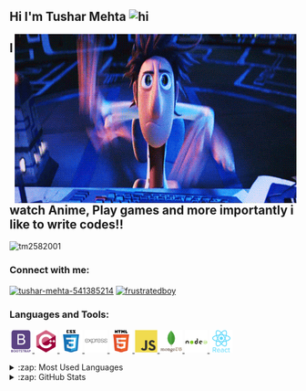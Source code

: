 ## Hi I'm Tushar Mehta <img src="https://user-images.githubusercontent.com/1303154/88677602-1635ba80-d120-11ea-84d8-d263ba5fc3c0.gif" width="28px" alt="hi">

<!-- <h3 align="center">A passionate frontend developer from India</h3> -->
<img align="right" alt="GIF" src="https://github.com/tm2582001/tm2582001/blob/main/giphy%20(1).gif?raw=true"/>


## I watch Anime, Play games and more importantly i like to write codes!!

<p align="left"> <img src="https://komarev.com/ghpvc/?username=tm2582001&label=Profile%20views&color=0e75b6&style=flat" alt="tm2582001" /> </p>

<h3 align="left">Connect with me:</h3>
<p align="left">
<a href="https://linkedin.com/in/tushar-mehta-541385214" target="blank"><img align="center" src="https://raw.githubusercontent.com/rahuldkjain/github-profile-readme-generator/master/src/images/icons/Social/linked-in-alt.svg" alt="tushar-mehta-541385214" height="30" width="40" /></a>
<a href="https://www.youtube.com/c/frustratedboy" target="blank"><img align="center" src="https://raw.githubusercontent.com/rahuldkjain/github-profile-readme-generator/master/src/images/icons/Social/youtube.svg" alt="frustratedboy" height="30" width="40" /></a>
</p>

<h3 align="left">Languages and Tools:</h3>
<p align="left"> <a href="https://getbootstrap.com" target="_blank"> <img src="https://raw.githubusercontent.com/devicons/devicon/master/icons/bootstrap/bootstrap-plain-wordmark.svg" alt="bootstrap" width="40" height="40"/> </a> <a href="https://www.w3schools.com/cpp/" target="_blank"> <img src="https://raw.githubusercontent.com/devicons/devicon/master/icons/cplusplus/cplusplus-original.svg" alt="cplusplus" width="40" height="40"/> </a> <a href="https://www.w3schools.com/css/" target="_blank"> <img src="https://raw.githubusercontent.com/devicons/devicon/master/icons/css3/css3-original-wordmark.svg" alt="css3" width="40" height="40"/> </a> <a href="https://expressjs.com" target="_blank"> <img src="https://raw.githubusercontent.com/devicons/devicon/master/icons/express/express-original-wordmark.svg" alt="express" width="40" height="40"/> </a> <a href="https://www.w3.org/html/" target="_blank"> <img src="https://raw.githubusercontent.com/devicons/devicon/master/icons/html5/html5-original-wordmark.svg" alt="html5" width="40" height="40"/> </a> <a href="https://developer.mozilla.org/en-US/docs/Web/JavaScript" target="_blank"> <img src="https://raw.githubusercontent.com/devicons/devicon/master/icons/javascript/javascript-original.svg" alt="javascript" width="40" height="40"/> </a> <a href="https://www.mongodb.com/" target="_blank"> <img src="https://raw.githubusercontent.com/devicons/devicon/master/icons/mongodb/mongodb-original-wordmark.svg" alt="mongodb" width="40" height="40"/> </a> <a href="https://nodejs.org" target="_blank"> <img src="https://raw.githubusercontent.com/devicons/devicon/master/icons/nodejs/nodejs-original-wordmark.svg" alt="nodejs" width="40" height="40"/> </a> <a href="https://reactjs.org/" target="_blank"> <img src="https://raw.githubusercontent.com/devicons/devicon/master/icons/react/react-original-wordmark.svg" alt="react" width="40" height="40"/> </a> </p>

<details>
  <summary>:zap: Most Used Languages</summary>
  <p><img align="left" src="https://github-readme-stats.vercel.app/api/top-langs?username=tm2582001&show_icons=true&locale=en&layout=compact" alt="tm2582001" /></p>
</details>
<details>
  <summary>:zap: GitHub Stats</summary>
  <p>&nbsp;<img align="center" src="https://github-readme-stats.vercel.app/api?username=tm2582001&show_icons=true&locale=en" alt="tm2582001" /></p>
</details>
